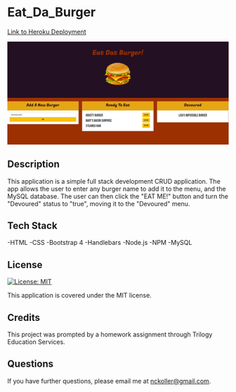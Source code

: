 # Eat_Da_Burger
[Link to Heroku Deployment](https://tranquil-sea-25132.herokuapp.com/)

<img src="./public/assets/EatDatBurgerImg.png" alt="Screenshot of burger app">

## Description
This application is a simple full stack development CRUD application. The app allows the user to enter any burger name to add it to the menu, and the MySQL database. The user can then click the "EAT ME!" button and turn the "Devoured" status to "true", moving it to the "Devoured" menu. 

## Tech Stack
-HTML
-CSS
-Bootstrap 4
-Handlebars
-Node.js
-NPM
-MySQL

## License
[![License: MIT](https://img.shields.io/badge/License-MIT-yellow.svg)](https://opensource.org/licenses/MIT)

This application is covered under the MIT license.

## Credits

This project was prompted by a homework assignment through Trilogy Education Services.

## Questions

If you have further questions, please email me at nckoller@gmail.com.





